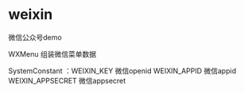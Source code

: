 # weixin
微信公众号demo

WXMenu 组装微信菜单数据 

SystemConstant ：WEIXIN_KEY 微信openid
                 WEIXIN_APPID  微信appid
                 WEIXIN_APPSECRET 微信appsecret

